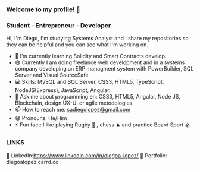 ### Welcome to my profile! 👋
### Student - Entrepreneur - Developer

Hi, I'm Diego, I'm studying Systems Analyst and I share my repositories so they can be helpful and you can see what I'm working on. 

- 🌱 I’m currently learning Solidity and Smart Contracts develop.
- 😄 Currently I am doing freelance web development and in a systems company developing an ERP managment system with PowerBuilder, SQL Server and Visual SourceSafe.
- 💻 Skills: MySQL and SQL Server, CSS3, HTML5, TypeScript, NodeJS(Express), JavaScript, Angular.
- 💬 Ask me about programming en: CSS3, HTML5, Angular, Node JS, Blockchain, design UX-UI or agile metodologies.
- 📫 How to reach me: sadiegolopez@gmail.com 
- 😄 Pronouns: He/Him
- ⚡ Fun fact: I like playing Rugby 🏉 , chess ♟ and practice Board Sport 🏂.



### LINKS 

🔗 LinkedIn:https://www.linkedin.com/in/diegoa-lopez/
🔗 Portfolio: diegoalopez.carrd.co


